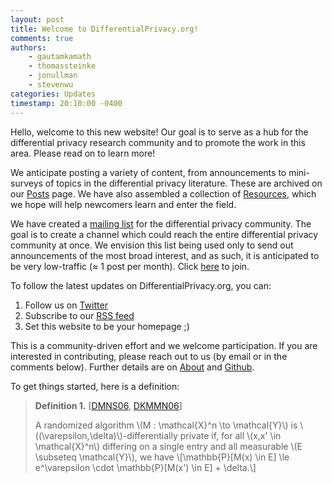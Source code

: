 ```yaml
---
layout: post
title: Welcome to DifferentialPrivacy.org!
comments: true
authors: 
    - gautamkamath
    - thomassteinke 
    - jonullman
    - stevenwu
categories: Updates
timestamp: 20:10:00 -0400
---
```


Hello, welcome to this new website! Our goal is to serve as a hub for the differential privacy research community and to promote the work in this area. Please read on to learn more!

We anticipate posting a variety of content, from announcements to mini-surveys of topics in the differential privacy literature. These are archived on our [Posts](https://differentialprivacy.org/categories/) page. 
We have also assembled a collection of [Resources](https://differentialprivacy.org/resources/), which we hope will help newcomers learn and enter the field.

We have created a [mailing list](https://groups.google.com/forum/#!forum/differential-privacy-org) for the differential privacy community. 
The goal is to create a channel which could reach the entire differential privacy community at once.
We envision this list being used only to send out announcements of the most broad interest, and as such, it is anticipated to be very low-traffic (≈ 1 post per month). 
Click [here](https://groups.google.com/forum/#!forum/differential-privacy-org/join) to join.

To follow the latest updates on DifferentialPrivacy.org, you can:
1. Follow us on [Twitter](https://twitter.com/DiffPriv)
2. Subscribe to our [RSS feed](https://differentialprivacy.org/feed.xml)
3. Set this website to be your homepage ;)

This is a community-driven effort and we welcome participation. 
If you are interested in contributing, please reach out to us (by email or in the comments below). 
Further details are on [About](https://differentialprivacy.org/about/) and [Github](https://github.com/differentialprivacy/differentialprivacy).

To get things started, here is a definition:

> **Definition 1.** \[[DMNS06](https://journalprivacyconfidentiality.org/index.php/jpc/article/view/405), [DKMMN06](https://www.iacr.org/archive/eurocrypt2006/40040493/40040493.pdf)\]
> 
> A randomized algorithm \\(M : \mathcal{X}^n \to \mathcal{Y}\\) is \\((\varepsilon,\delta)\\)-differentially private if, for all \\(x,x' \in \mathcal{X}^n\\) differing on a single entry and all measurable \\(E \subseteq \mathcal{Y}\\), we have \\[\mathbb{P}[M(x) \in E] \le e^\varepsilon \cdot \mathbb{P}[M(x') \in E]  + \delta.\\]
